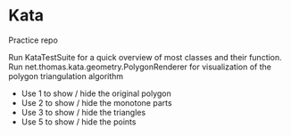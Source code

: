 # Kata
Practice repo

Run KataTestSuite for a quick overview of most classes and their function.
Run net.thomas.kata.geometry.PolygonRenderer for visualization of the polygon triangulation algorithm
- Use 1 to show / hide the original polygon
- Use 2 to show / hide the monotone parts
- Use 3 to show / hide the triangles
- Use 5 to show / hide the points
